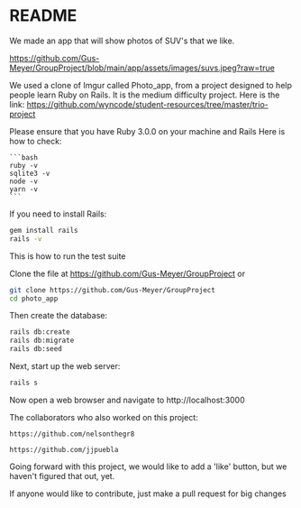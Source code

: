 # README

We made an app that will show photos of SUV's that we like.

https://github.com/Gus-Meyer/GroupProject/blob/main/app/assets/images/suvs.jpeg?raw=true

We used a clone of Imgur called Photo_app, from a project designed to help people learn Ruby on Rails.  It is the medium difficulty project. Here is the link:
    https://github.com/wyncode/student-resources/tree/master/trio-project




Please ensure that you have Ruby 3.0.0 on your machine and Rails
Here is how to check:

    ```bash
    ruby -v
    sqlite3 -v
    node -v
    yarn -v
    ```
    
If you need to install Rails:

  ```bash
  gem install rails
  rails -v
  ```
  
This is how to run the test suite

Clone the file at https://github.com/Gus-Meyer/GroupProject
or 
  ```bash
  git clone https://github.com/Gus-Meyer/GroupProject
  cd photo_app
  ```
Then create the database:
  ```bash
  rails db:create
  rails db:migrate
  rails db:seed
  ```
Next, start up the web server:
  ```bash
  rails s
  ```
Now open a web browser and navigate to http://localhost:3000

The collaborators who also worked on this project:

    https://github.com/nelsonthegr8

    https://github.com/jjpuebla
    
Going forward with this project, we would like to add a 'like' button, but we haven't figured that out, yet.
    
If anyone would like to contribute, just make a pull request for big changes 





